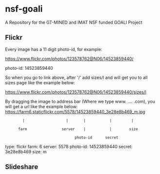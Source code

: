 nsf-goali
=========

A Repository for the GT-MINED and IMAT NSF funded GOALI Project

## Flickr

Every image has a 11 digit photo-id, for example:

https://www.flickr.com/photos/123578762@N06/14523859440/

photo-id: 14523859440

So when you go to link above, after '/' add sizes/l and will get you to
all sizes page like the example below:

https://www.flickr.com/photos/123578762@N06/14523859440/sizes/l

By dragging the image to address bar (Where we type www. .... .com), you will
get a url like the example below:
https://farm6.staticflickr.com/5578/14523859440_3e28e8b469_m.jpg
       
            |                   |       |           |         |
       
          farm                server    |           |        size
       
                                    photo-id      secret
type: flickr
farm: 6
server: 5578
photo-id: 14523859440
secret: 3e28e8b469
size: m

## Slideshare
